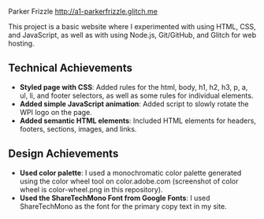 Parker Frizzle
http://a1-parkerfrizzle.glitch.me

This project is a basic website where I experimented with using HTML, CSS, and JavaScript, as well as with using Node.js, Git/GitHub, and Glitch for web hosting.

## Technical Achievements
- **Styled page with CSS**: Added rules for the html, body, h1, h2, h3, p, a, ul, li, and footer selectors, as well as some rules for individual elements.
- **Added simple JavaScript animation**: Added script to slowly rotate the WPI logo on the page.
- **Added semantic HTML elements**: Included HTML elements for headers, footers, sections, images, and links. 

## Design Achievements
- **Used color palette**: I used a monochromatic color palette generated using the color wheel tool on color.adobe.com (screenshot of color wheel is color-wheel.png in this repository).
- **Used the ShareTechMono Font from Google Fonts**: I used ShareTechMono as the font for the primary copy text in my site.
